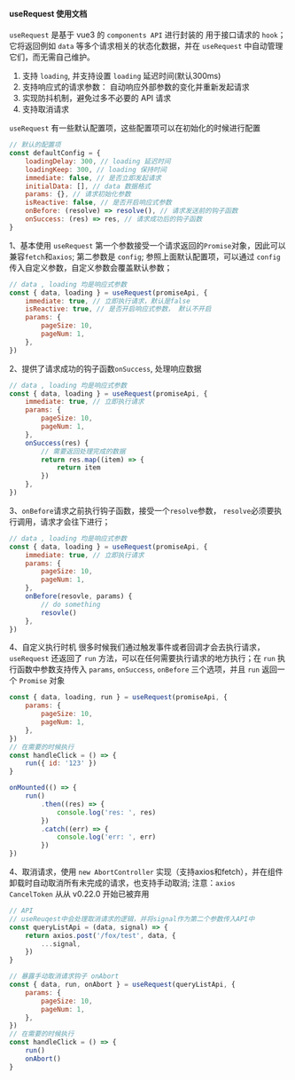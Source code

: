 #### useRequest 使用文档

`useRequest` 是基于 vue3 的 `components API` 进行封装的 用于接口请求的 `hook`； 它将返回例如 `data` 等多个请求相关的状态化数据，并在 `useRequest` 中自动管理它们，而无需自己维护。

1. 支持 `loading`, 并支持设置 `loading` 延迟时间(默认300ms)
2. 支持响应式的请求参数： 自动响应外部参数的变化并重新发起请求
3. 实现防抖机制，避免过多不必要的 API 请求
4. 支持取消请求

`useRequest` 有一些默认配置项，这些配置项可以在初始化的时候进行配置

```javascript {.line-numbers}
// 默认的配置项
const defaultConfig = {
	loadingDelay: 300, // loading 延迟时间
	loadingKeep: 300, // loading 保持时间
	immediate: false, // 是否立即发起请求
	initialData: [], // data 数据格式
	params: {}, // 请求初始化参数
	isReactive: false, // 是否开启响应式参数
	onBefore: (resolve) => resolve(), // 请求发送前的钩子函数
	onSuccess: (res) => res, // 请求成功后的钩子函数
}
```

1、基本使用
`useRequest` 第一个参数接受一个请求返回的`Promise`对象，因此可以兼容`fetch`和`axios`; 第二参数是 `config`; 参照上面默认配置项，可以通过 `config` 传入自定义参数，自定义参数会覆盖默认参数；

```js {.line-numbers}
// data , loading 均是响应式参数
const { data, loading } = useRequest(promiseApi, {
	immediate: true, // 立即执行请求，默认是false
	isReactive: true, // 是否开启响应式参数， 默认不开启
	params: {
		pageSize: 10,
		pageNum: 1,
	},
})
```

2、提供了请求成功的钩子函数`onSuccess`, 处理响应数据

```js {.line-numbers}
// data , loading 均是响应式参数
const { data, loading } = useRequest(promiseApi, {
	immediate: true, // 立即执行请求
	params: {
		pageSize: 10,
		pageNum: 1,
	},
	onSuccess(res) {
		// 需要返回处理完成的数据
		return res.map((item) => {
			return item
		})
	},
})
```

3、`onBefore`请求之前执行钩子函数，接受一个`resolve`参数， `resolve`必须要执行调用，请求才会往下进行；

```js {.line-numbers}
// data , loading 均是响应式参数
const { data, loading } = useRequest(promiseApi, {
	immediate: true, // 立即执行请求
	params: {
		pageSize: 10,
		pageNum: 1,
	},
	onBefore(resovle, params) {
		// do something
		resovle()
	},
})
```

4、自定义执行时机
很多时候我们通过触发事件或者回调才会去执行请求，`useRequest` 还返回了 `run` 方法，可以在任何需要执行请求的地方执行；在 `run` 执行函数中参数支持传入 `params`, `onSuccess`, `onBefore` 三个选项，并且 `run` 返回一个 `Promise` 对象

```js {.line-numbers}
const { data, loading, run } = useRequest(promiseApi, {
	params: {
		pageSize: 10,
		pageNum: 1,
	},
})
// 在需要的时候执行
const handleClick = () => {
	run({ id: '123' })
}

onMounted(() => {
	run()
		.then((res) => {
			console.log('res: ', res)
		})
		.catch((err) => {
			console.log('err: ', err)
		})
})
```

4、取消请求，使用 `new AbortController` 实现（支持axios和fetch），并在组件卸载时自动取消所有未完成的请求，也支持手动取消; 注意：`axios CancelToken` 从从 v0.22.0 开始已被弃用

```js {.line-numbers}
// API
// useReuqest中会处理取消请求的逻辑，并将signal作为第二个参数传入API中
const queryListApi = (data, signal) => {
	return axios.post('/fox/test', data, {
		...signal,
	})
}

// 暴露手动取消请求钩子 onAbort
const { data, run, onAbort } = useRequest(queryListApi, {
	params: {
		pageSize: 10,
		pageNum: 1,
	},
})
// 在需要的时候执行
const handleClick = () => {
	run()
	onAbort()
}
```
